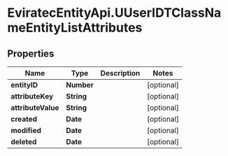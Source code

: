 # EviratecEntityApi.UUserIDTClassNameEntityListAttributes

## Properties
Name | Type | Description | Notes
------------ | ------------- | ------------- | -------------
**entityID** | **Number** |  | [optional] 
**attributeKey** | **String** |  | [optional] 
**attributeValue** | **String** |  | [optional] 
**created** | **Date** |  | [optional] 
**modified** | **Date** |  | [optional] 
**deleted** | **Date** |  | [optional] 


